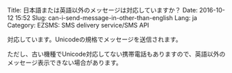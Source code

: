 Title: 日本語または英語以外のメッセージは対応していますか？
Date: 2016-10-12 15:52
Slug: can-i-send-message-in-other-than-english
Lang: ja
Category: EZSMS: SMS delivery service/SMS API

対応しています。Unicodeの規格でメッセージを送信されます。

ただし、古い機種でUnicode対応してない携帯電話もありますので、英語以外のメッセージ表示できない場合があります。